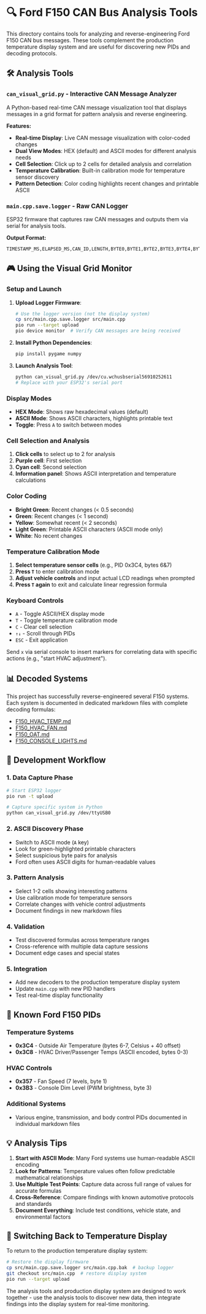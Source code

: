 # 🔍 Ford F150 CAN Bus Analysis Tools

This directory contains tools for analyzing and reverse-engineering Ford F150 CAN bus messages. These tools complement the production temperature display system and are useful for discovering new PIDs and decoding protocols.

## 🛠️ Analysis Tools

### `can_visual_grid.py` - Interactive CAN Message Analyzer

A Python-based real-time CAN message visualization tool that displays messages in a grid format for pattern analysis and reverse engineering.

**Features:**
- **Real-time Display**: Live CAN message visualization with color-coded changes
- **Dual View Modes**: HEX (default) and ASCII modes for different analysis needs
- **Cell Selection**: Click up to 2 cells for detailed analysis and correlation
- **Temperature Calibration**: Built-in calibration mode for temperature sensor discovery
- **Pattern Detection**: Color coding highlights recent changes and printable ASCII

### `main.cpp.save.logger` - Raw CAN Logger

ESP32 firmware that captures raw CAN messages and outputs them via serial for analysis tools.

**Output Format:**
```
TIMESTAMP_MS,ELAPSED_MS,CAN_ID,LENGTH,BYTE0,BYTE1,BYTE2,BYTE3,BYTE4,BYTE5,BYTE6,BYTE7,EXTENDED
```

## 🎮 Using the Visual Grid Monitor

### Setup and Launch

1. **Upload Logger Firmware**:
   ```bash
   # Use the logger version (not the display system)
   cp src/main.cpp.save.logger src/main.cpp
   pio run --target upload
   pio device monitor  # Verify CAN messages are being received
   ```

2. **Install Python Dependencies**:
   ```bash
   pip install pygame numpy
   ```

3. **Launch Analysis Tool**:
   ```bash
   python can_visual_grid.py /dev/cu.wchusbserial56910252611
   # Replace with your ESP32's serial port
   ```

### Display Modes

- **HEX Mode**: Shows raw hexadecimal values (default)
- **ASCII Mode**: Shows ASCII characters, highlights printable text
- **Toggle**: Press `A` to switch between modes

### Cell Selection and Analysis

1. **Click cells** to select up to 2 for analysis
2. **Purple cell**: First selection
3. **Cyan cell**: Second selection
4. **Information panel**: Shows ASCII interpretation and temperature calculations

### Color Coding

- **Bright Green**: Recent changes (< 0.5 seconds)
- **Green**: Recent changes (< 1 second)
- **Yellow**: Somewhat recent (< 2 seconds)
- **Light Green**: Printable ASCII characters (ASCII mode only)
- **White**: No recent changes

### Temperature Calibration Mode

1. **Select temperature sensor cells** (e.g., PID 0x3C4, bytes 6&7)
2. **Press `T`** to enter calibration mode
3. **Adjust vehicle controls** and input actual LCD readings when prompted
4. **Press `T` again** to exit and calculate linear regression formula

### Keyboard Controls

- `A` - Toggle ASCII/HEX display mode
- `T` - Toggle temperature calibration mode
- `C` - Clear cell selection
- `↑↓` - Scroll through PIDs
- `ESC` - Exit application

Send `x` via serial console to insert markers for correlating data with specific actions (e.g., "start HVAC adjustment").

## 📊 Decoded Systems

This project has successfully reverse-engineered several F150 systems. Each system is documented in dedicated markdown files with complete decoding formulas:

- [F150_HVAC_TEMP.md](F150_HVAC_TEMP.md)
- [F150_HVAC_FAN.md](F150_HVAC_FAN.md)
- [F150_OAT.md](F150_OAT.md)
- [F150_CONSOLE_LIGHTS.md](F150_CONSOLE_LIGHTS.md)

## 🔧 Development Workflow

### 1. Data Capture Phase

```bash
# Start ESP32 logger
pio run -t upload

# Capture specific system in Python
python can_visual_grid.py /dev/ttyUSB0
```

### 2. ASCII Discovery Phase

- Switch to ASCII mode (`A` key)
- Look for green-highlighted printable characters
- Select suspicious byte pairs for analysis
- Ford often uses ASCII digits for human-readable values

### 3. Pattern Analysis

- Select 1-2 cells showing interesting patterns
- Use calibration mode for temperature sensors
- Correlate changes with vehicle control adjustments
- Document findings in new markdown files

### 4. Validation

- Test discovered formulas across temperature ranges
- Cross-reference with multiple data capture sessions
- Document edge cases and special states

### 5. Integration

- Add new decoders to the production temperature display system
- Update `main.cpp` with new PID handlers
- Test real-time display functionality

## 🚗 Known Ford F150 PIDs

### Temperature Systems
- **0x3C4** - Outside Air Temperature (bytes 6-7, Celsius + 40 offset)
- **0x3C8** - HVAC Driver/Passenger Temps (ASCII encoded, bytes 0-3)

### HVAC Controls  
- **0x357** - Fan Speed (7 levels, byte 1)
- **0x3B3** - Console Dim Level (PWM brightness, byte 3)

### Additional Systems

- Various engine, transmission, and body control PIDs documented in individual markdown files

## 💡 Analysis Tips

1. **Start with ASCII Mode**: Many Ford systems use human-readable ASCII encoding
2. **Look for Patterns**: Temperature values often follow predictable mathematical relationships
3. **Use Multiple Test Points**: Capture data across full range of values for accurate formulas
4. **Cross-Reference**: Compare findings with known automotive protocols and standards
5. **Document Everything**: Include test conditions, vehicle state, and environmental factors

## 🔄 Switching Back to Temperature Display

To return to the production temperature display system:

```bash
# Restore the display firmware
cp src/main.cpp.save.logger src/main.cpp.bak  # backup logger
git checkout src/main.cpp  # restore display system
pio run --target upload
```

The analysis tools and production display system are designed to work together - use the analysis tools to discover new data, then integrate findings into the display system for real-time monitoring.
